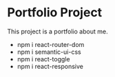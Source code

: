 # Portfolio Project

This project is a portfolio about me.

- npm i react-router-dom
- npm i semantic-ui-css
- npm i react-toggle
- npm i react-responsive